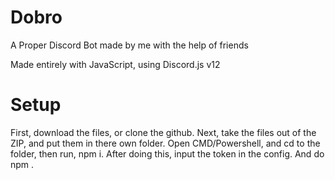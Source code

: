 # Dobro

A Proper Discord Bot made by me with the help of friends

Made entirely with JavaScript, using Discord.js v12

# Setup

First, download the files, or clone the github.
Next, take the files out of the ZIP, and put them in there own folder.
Open CMD/Powershell, and cd to the folder, then run, npm i.
After doing this, input the token in the config. And do npm .